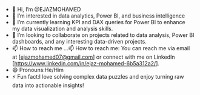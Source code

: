 - 👋 Hi, I’m @EJAZMOHAMED
- 👀 I’m interested in data analytics, Power BI, and business intelligence
- 🌱 I’m currently learning KPI and DAX queries for Power BI to enhance my data visualization and analysis skills.
- 💞️ I’m looking to collaborate on projects related to data analysis, Power BI dashboards, and any interesting data-driven projects.
- 📫 How to reach me ...📫 How to reach me: You can reach me via email at [ejazmohamed07@gmail.com] or connect with me on LinkedIn [https://www.linkedin.com/in/ejaz-mohamed-6b5a312a2/].
- 😄 Pronouns:He/Him
- ⚡ Fun fact:I love solving complex data puzzles and enjoy turning raw data into actionable insights!

<!---
EJAZMOHAMED/EJAZMOHAMED is a ✨ special ✨ repository because its `README.md` (this file) appears on your GitHub profile.
You can click the Preview link to take a look at your changes.
--->
